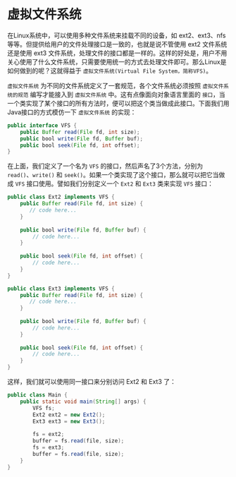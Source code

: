 # 虚拟文件系统
在Linux系统中，可以使用多种文件系统来挂载不同的设备，如 ext2、ext3、nfs等等。但提供给用户的文件处理接口是一致的，也就是说不管使用 ext2 文件系统还是使用 ext3 文件系统，处理文件的接口都是一样的。这样的好处是，用户不用关心使用了什么文件系统，只需要使用统一的方式去处理文件即可。那么Linux是如何做到的呢？这就得益于 `虚拟文件系统(Virtual File System，简称VFS)`。

`虚拟文件系统` 为不同的文件系统定义了一套规范，各个文件系统必须按照 `虚拟文件系统的规范` 编写才能接入到 `虚拟文件系统` 中。这有点像面向对象语言里面的 `接口`，当一个类实现了某个接口的所有方法时，便可以把这个类当做成此接口。下面我们用Java接口的方式模仿一下 `虚拟文件系统` 的实现：
```java
public interface VFS {
    public Buffer read(File fd, int size);
    public bool write(File fd, Buffer buf);
    public bool seek(File fd, int offset);
}
```
在上面，我们定义了一个名为 `VFS` 的接口，然后声名了3个方法，分别为 `read()`、`write()` 和 `seek()`。如果一个类实现了这个接口，那么就可以把它当做成 `VFS` 接口使用。譬如我们分别定义一个 `Ext2` 和 `Ext3` 类来实现 `VFS` 接口：
```java
public class Ext2 implements VFS {
    public Buffer read(File fd, int size) {
       // code here...
    }
    
    public bool write(File fd, Buffer buf) {
        // code here...
    }
    
    public bool seek(File fd, int offset) {
        // code here...
    }
}

public class Ext3 implements VFS {
    public Buffer read(File fd, int size) {
       // code here...
    }
    
    public bool write(File fd, Buffer buf) {
        // code here...
    }
    
    public bool seek(File fd, int offset) {
        // code here...
    }
}
```
这样，我们就可以使用同一接口来分别访问 Ext2 和 Ext3 了：
```java
public class Main {
    public static void main(String[] args) {
        VFS fs;
        Ext2 ext2 = new Ext2();
        Ext3 ext3 = new Ext3();
        
        fs = ext2;
        buffer = fs.read(file, size);
        fs = ext3;
        buffer = fs.read(file, size);
    }
}
```
